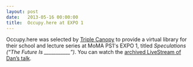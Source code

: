 ```yaml
---
layout: post
date:   2013-05-16 00:00:00
title:  Occupy.here at EXPO 1
---
```

Occupy.here was selected by [Triple Canopy](http://canopycanopycanopy.com/updates/245) to provide a virtual library for their school and lecture series at MoMA PS1's EXPO 1, titled <i>Speculations (“The Future Is ___________”)</i>. You can watch the [archived LiveStream of Dan’s talk](http://www.momaps1.org/expo1/event/dan-phiffer/).
